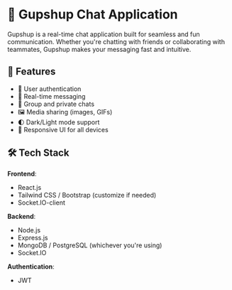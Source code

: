 # 💬 Gupshup Chat Application

Gupshup is a real-time chat application built for seamless and fun communication. Whether you're chatting with friends or collaborating with teammates, Gupshup makes your messaging fast and intuitive.

## 🚀 Features

- 🔐 User authentication
- 💬 Real-time messaging
- 👥 Group and private chats
- 🖼️ Media sharing (images, GIFs)
- 🌓 Dark/Light mode support
- 📱 Responsive UI for all devices

## 🛠️ Tech Stack

**Frontend**:
- React.js
- Tailwind CSS / Bootstrap (customize if needed)
- Socket.IO-client

**Backend**:
- Node.js
- Express.js
- MongoDB / PostgreSQL (whichever you're using)
- Socket.IO

**Authentication**:
- JWT
